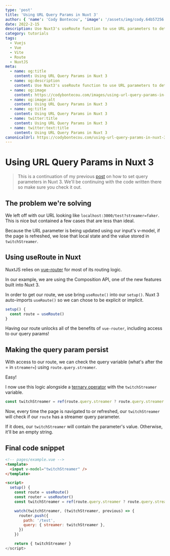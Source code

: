```yaml
---
type: 'post'
title: 'Using URL Query Params in Nuxt 3'
author: { 'name': 'Cody Bontecou', 'image': '/assets/img/cody.64b57256.jpg' }
date: 2022-2-15
description: Use Nuxt3's useRoute function to use URL parameters to determine state.
category: tutorials
tags:
  - Vuejs
  - Vue
  - Vite
  - Route
  - NuxtJS
meta:
  - name: og:title
    content: Using URL Query Params in Nuxt 3
  - name: og:description
    content: Use Nuxt3's useRoute function to use URL parameters to determine state.
  - name: og:image
    content: https://codybontecou.com/images/using-url-query-params-in-nuxt-3-meta.png
  - name: og:image:alt
    content: Using URL Query Params in Nuxt 3
  - name: og:title
    content: Using URL Query Params in Nuxt 3
  - name: twitter:title
    content: Using URL Query Params in Nuxt 3
  - name: twitter:text:title
    content: Using URL Query Params in Nuxt 3
canonicalUrl: https://codybontecou.com/using-url-query-params-in-nuxt-3.html
---
```


# Using URL Query Params in Nuxt 3

> This is a continuation of my previous [post](https://codybontecou.com/silently-update-url-nuxt-3.html) on how to set query parameters in Nuxt 3. We'll be continuing with the code written there so make sure you check it out.

<HeaderMeta :author=$frontmatter.author :date=$frontmatter.date />

## The problem we're solving

We left off with our URL looking like `localhost:3000/test?streamer=faker`. This is nice but contained a few cases that are less than ideal.

Because the URL parameter is being updated using our input's v-model, if the page is refreshed, we lose that local state and the value stored in `twitchStreamer`.

## Using useRoute in Nuxt

NuxtJS relies on [vue-router](https://router.vuejs.org/) for most of its routing logic.

In our example, we are using the Composition API, one of the new features built into Nuxt 3.

In order to get our route, we use bring `useRoute()` into our `setup()`. Nuxt 3 auto-imports `useRoute()` so we can chose to be explicit or implicit.

```js
setup() {
  const route = useRoute()
}
```

Having our route unlocks all of the benefits of `vue-router`, including access to our query params!

## Making the query param persist

With access to our route, we can check the query variable (what's after the = in `streamer=`) using `route.query.streamer`.

Easy!

I now use this logic alongside a [ternary operator](https://developer.mozilla.org/en-US/docs/Web/JavaScript/Reference/Operators/Conditional_Operator) with the `twitchStreamer` variable.

```js
const twitchStreamer = ref(route.query.streamer ? route.query.streamer : '')
```

Now, every time the page is navigated to or refreshed, our `twitchStreamer` will check if our `route` has a streamer query parameter.

If it does, our `twitchStreamer` will contain the parameter's value. Otherwise, it'll be an empty string.

## Final code snippet

```html
<!-- pages/example.vue -->
<template>
  <input v-model="twitchStreamer" />
</template>

<script>
  setup() {
    const route = useRoute()
    const router = useRouter()
    const twitchStreamer = ref(route.query.streamer ? route.query.streamer : '')

    watch(twitchStreamer, (twitchStreamer, previous) => {
      router.push({
        path: '/test',
        query: { streamer: twitchStreamer },
      })
    })

    return { twitchStreamer }
</script>
```

<SimpleNewsletter />
<Post />
